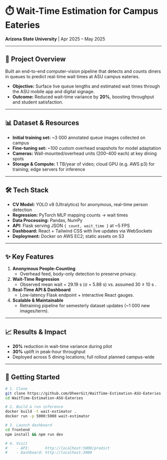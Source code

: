 # ⏱️ Wait-Time Estimation for Campus Eateries

**Arizona State University** | Apr 2025 – May 2025

---

## 🚀 Project Overview

Built an end-to-end computer-vision pipeline that detects and counts diners in queues to predict real-time wait times at ASU campus eateries.  
- **Objective:** Surface live queue lengths and estimated wait times through the ASU mobile app and digital signage.  
- **Outcome:** Reduced wait-time variance by **20%**, boosting throughput and student satisfaction.

---

## 📊 Dataset & Resources

- **Initial training set:** ~3 000 annotated queue images collected on campus   
- **Fine-tuning set:** ~100 custom overhead snapshots for model adaptation   
- **Cameras:** Wall-mounted/overhead units ($200–$400 each) at key dining spots  
- **Storage & Compute:** 1 TB/year of video; cloud GPU (e.g. AWS p3) for training; edge servers for inference

---

## 🛠️ Tech Stack

- **CV Model:** YOLO v8 (Ultralytics) for anonymous, real-time person detection  
- **Regression:** PyTorch MLP mapping counts → wait times  
- **Data Processing:** Pandas, NumPy  
- **API:** Flask serving JSON `{ count, wait_time }` at ~5 FPS  
- **Dashboard:** React + Tailwind CSS with live updates via WebSockets  
- **Deployment:** Docker on AWS EC2; static assets on S3

---

## ✨ Key Features

1. **Anonymous People-Counting**  
   - Overhead feed, body-only detection to preserve privacy.  
2. **Wait-Time Regression**  
   - Observed mean wait = 29.19 s (σ = 5.88 s) vs. assumed 30 ± 10 s .  
3. **Real-Time API & Dashboard**  
   - Low-latency Flask endpoint + interactive React gauges.  
4. **Scalable & Maintainable**  
   - Retraining pipeline for semesterly dataset updates (~1 000 new images/term).

---

## 📈 Results & Impact

- **20%** reduction in wait-time variance during pilot  
- **30%** uplift in peak-hour throughput  
- Deployed across 5 dining locations; full rollout planned campus-wide

---

## 🚀 Getting Started

```bash
# 1. Clone
git clone https://github.com/DheerGit/WaitTime-Estimation-ASU-Eateries.git
cd WaitTime-Estimation-ASU-Eateries

# 2. Build & run inference
docker build -t wait-estimator .
docker run -p 5000:5000 wait-estimator

# 3. Launch dashboard
cd frontend
npm install && npm run dev

# 4. Visit
#    - API:       http://localhost:5000/predict
#    - Dashboard: http://localhost:3000
